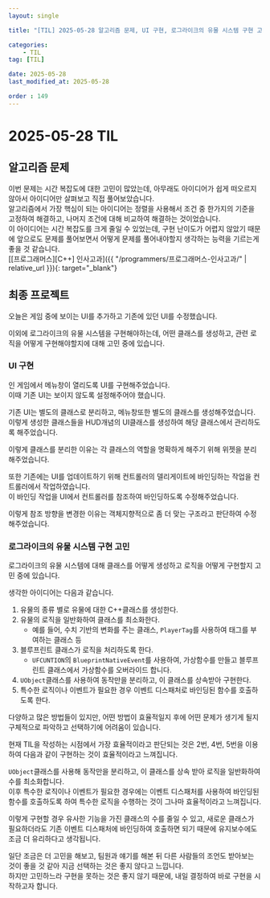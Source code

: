 ```yaml
---
layout: single

title: "[TIL] 2025-05-28 알고리즘 문제, UI 구현, 로그라이크의 유물 시스템 구현 고민"

categories:
    - TIL
tag: [TIL]

date: 2025-05-28
last_modified_at: 2025-05-28

order : 149
---
```


# 2025-05-28 TIL

## 알고리즘 문제

이번 문제는 시간 복잡도에 대한 고민이 많았는데, 아무래도 아이디어가 쉽게 떠오르지 않아서 아이디어만 살펴보고 직접 풀어보았습니다.  
알고리즘에서 가장 핵심이 되는 아이디어는 정렬을 사용해서 조건 중 한가지의 기준을 고정하여 해결하고, 나머지 조건에 대해 비교하여 해결하는 것이었습니다.  
이 아이디어는 시간 복잡도를 크게 줄일 수 있었는데, 구현 난이도가 어렵지 않았기 때문에 앞으로도 문제를 풀어보면서 어떻게 문제를 풀어내야할지 생각하는 능력을 기르는게 좋을 것 같습니다.  
[[프로그래머스][C++] 인사고과]({{ "/programmers/프로그래머스-인사고과/" | relative_url }}){: target="_blank"}

## 최종 프로젝트

오늘은 게임 중에 보이는 UI를 추가하고 기존에 있던 UI를 수정했습니다.

이외에 로그라이크의 유물 시스템을 구현해야하는데, 어떤 클래스를 생성하고, 관련 로직을 어떻게 구현해야할지에 대해 고민 중에 있습니다.

### UI 구현

인 게임에서 메뉴창이 열리도록 UI를 구현해주었습니다.  
이때 기존 UI는 보이지 않도록 설정해주어야 했습니다.

기존 UI는 별도의 클래스로 분리하고, 메뉴창또한 별도의 클래스를 생성해주었습니다.  
이렇게 생성한 클래스들을 HUD개념의 UI클래스를 생성하여 해당 클래스에서 관리하도록 해주었습니다.

이렇게 클래스를 분리한 이유는 각 클래스의 역할을 명확하게 해주기 위해 위젯을 분리해주었습니다.

또한 기존에는 UI를 업데이트하기 위해 컨트롤러의 델리게이트에 바인딩하는 작업을 컨트롤러에서 작업하였습니다.  
이 바인딩 작업을 UI에서 컨트롤러를 참조하여 바인딩하도록 수정해주었습니다.

이렇게 참조 방향을 변경한 이유는 객체지향적으로 좀 더 맞는 구조라고 판단하여 수정해주었습니다.

### 로그라이크의 유물 시스템 구현 고민

로그라이크의 유물 시스템에 대해 클래스를 어떻게 생성하고 로직을 어떻게 구현할지 고민 중에 있습니다.

생각한 아이디어는 다음과 같습니다.

1. 유물의 종류 별로 유물에 대한 C++클래스를 생성한다.
2. 유물의 로직을 일반화하여 클래스를 최소화한다.
    - 예를 들어, 수치 기반의 변화를 주는 클래스, `PlayerTag`를 사용하여 태그를 부여하는 클래스 등
3. 블루프린트 클래스가 로직을 처리하도록 한다.
    - `UFCUNTION`의 `BlueprintNativeEvent`를 사용하여, 가상함수를 만들고 블루프린트 클래스에서 가상함수를 오버라이드 합니다.
4. `UObject`클래스를 사용하여 동작만을 분리하고, 이 클래스를 상속받아 구현한다.
5. 특수한 로직이나 이벤트가 필요한 경우 이벤트 디스패처로 바인딩된 함수를 호출하도록 한다.

다양하고 많은 방법들이 있지만, 어떤 방법이 효율적일지 후에 어떤 문제가 생기게 될지 구체적으로 파악하고 선택하기에 어려움이 있습니다.

현재 TIL을 작성하는 시점에서 가장 효율적이라고 판단되는 것은 2번, 4번, 5번을 이용하여 다음과 같이 구현하는 것이 효율적이라고 느껴집니다.

`UObject`클래스를 사용해 동작만을 분리하고, 이 클래스를 상속 받아 로직을 일반화하여 수를 최소화합니다.  
이후 특수한 로직이나 이벤트가 필요한 경우에는 이벤트 디스패처를 사용하여 바인딩된 함수를 호출하도록 하여 특수한 로직을 수행하는 것이 그나마 효율적이라고 느껴집니다.

이렇게 구현할 경우 유사한 기능을 가진 클래스의 수를 줄일 수 있고, 새로운 클래스가 필요하더라도 기존 이벤트 디스패처에 바인딩하여 호출하면 되기 때문에 유지보수에도 조금 더 유리하다고 생각됩니다.

일단 조금은 더 고민을 해보고, 팀원과 얘기를 해본 뒤 다른 사람들의 조언도 받아보는 것이 좋을 것 같아 지금 선택하는 것은 좋지 않다고 느낍니다.  
하지만 고민하느라 구현을 못하는 것은 좋지 않기 때문에, 내일 결정하여 바로 구현을 시작하고자 합니다.